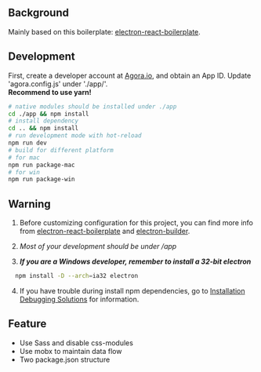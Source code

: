 ## Background
Mainly based on this boilerplate: [electron-react-boilerplate](https://github.com/chentsulin/electron-react-boilerplate).

## Development

First, create a developer account at [Agora.io](https://dashboard.agora.io/signin/), and obtain an App ID.
Update 'agora.config.js' under './app/'.  
**Recommend to use yarn!**

```bash
# native modules should be installed under ./app
cd ./app && npm install
# install dependency
cd .. && npm install
# run development mode with hot-reload
npm run dev
# build for different platform
# for mac
npm run package-mac 
# for win
npm run package-win
```

## Warning
1. Before customizing configuration for this project, you can find more info from [electron-react-boilerplate](https://github.com/chentsulin/electron-react-boilerplate) and [electron-builder](https://github.com/electron-userland/electron-builder).

2. *Most of your development should be under /app*  

3. ***If you are a Windows developer, remember to install a 32-bit electron***

```bash
  npm install -D --arch=ia32 electron
```

4. If you have trouble during install npm dependencies, go to [Installation Debugging Solutions](https://github.com/chentsulin/electron-react-boilerplate/issues/400) for information.

## Feature
- Use Sass and disable css-modules
- Use mobx to maintain data flow
- Two package.json structure


